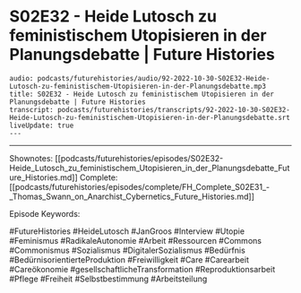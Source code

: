 # S02E32 - Heide Lutosch zu feministischem Utopisieren in der Planungsdebatte | Future Histories

```audio-note
audio: podcasts/futurehistories/audio/92-2022-10-30-S02E32-Heide-Lutosch-zu-feministischem-Utopisieren-in-der-Planungsdebatte.mp3
title: S02E32 - Heide Lutosch zu feministischem Utopisieren in der Planungsdebatte | Future Histories
transcript: podcasts/futurehistories/transcripts/92-2022-10-30-S02E32-Heide-Lutosch-zu-feministischem-Utopisieren-in-der-Planungsdebatte.srt
liveUpdate: true
---

```
---

Shownotes: [[podcasts/futurehistories/episodes/S02E32-Heide_Lutosch_zu_feministischem_Utopisieren_in_der_Planungsdebatte_Future_Histories.md]]
Complete: [[podcasts/futurehistories/episodes/complete/FH_Complete_S02E31_-_Thomas_Swann_on_Anarchist_Cybernetics_Future_Histories.md]]


Episode Keywords:

#FutureHistories #HeideLutosch #JanGroos #Interview #Utopie #Feminismus #RadikaleAutonomie #Arbeit #Ressourcen #Commons #Commonismus #Sozialismus #DigitalerSozialismus #Bedürfnis #BedürnisorientierteProduktion #Freiwilligkeit #Care #Carearbeit #Careökonomie #gesellschaftlicheTransformation #Reproduktionsarbeit #Pflege #Freiheit #Selbstbestimmung #Arbeitsteilung
